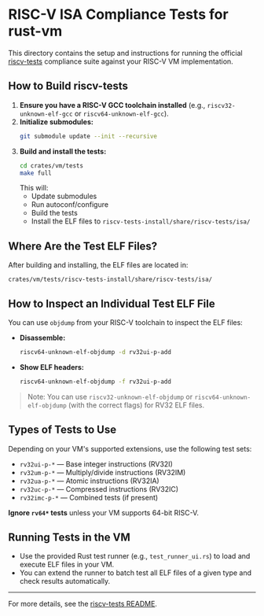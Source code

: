 # RISC-V ISA Compliance Tests for rust-vm

This directory contains the setup and instructions for running the official [riscv-tests](https://github.com/riscv/riscv-tests) compliance suite against your RISC-V VM implementation.

## How to Build riscv-tests

1. **Ensure you have a RISC-V GCC toolchain installed** (e.g., `riscv32-unknown-elf-gcc` or `riscv64-unknown-elf-gcc`).
2. **Initialize submodules:**
   ```sh
   git submodule update --init --recursive
   ```
3. **Build and install the tests:**
   ```sh
   cd crates/vm/tests
   make full
   ```
   This will:
   - Update submodules
   - Run autoconf/configure
   - Build the tests
   - Install the ELF files to `riscv-tests-install/share/riscv-tests/isa/`

## Where Are the Test ELF Files?

After building and installing, the ELF files are located in:

```
crates/vm/tests/riscv-tests-install/share/riscv-tests/isa/
```

## How to Inspect an Individual Test ELF File

You can use `objdump` from your RISC-V toolchain to inspect the ELF files:

- **Disassemble:**
  ```sh
  riscv64-unknown-elf-objdump -d rv32ui-p-add
  ```
- **Show ELF headers:**
  ```sh
  riscv64-unknown-elf-objdump -f rv32ui-p-add
  ```

> Note: You can use `riscv32-unknown-elf-objdump` or `riscv64-unknown-elf-objdump` (with the correct flags) for RV32 ELF files.

## Types of Tests to Use

Depending on your VM's supported extensions, use the following test sets:

- `rv32ui-p-*` — Base integer instructions (RV32I)
- `rv32um-p-*` — Multiply/divide instructions (RV32IM)
- `rv32ua-p-*` — Atomic instructions (RV32IA)
- `rv32uc-p-*` — Compressed instructions (RV32IC)
- `rv32imc-p-*` — Combined tests (if present)

**Ignore `rv64*` tests** unless your VM supports 64-bit RISC-V.

## Running Tests in the VM

- Use the provided Rust test runner (e.g., `test_runner_ui.rs`) to load and execute ELF files in your VM.
- You can extend the runner to batch test all ELF files of a given type and check results automatically.

---

For more details, see the [riscv-tests README](https://github.com/riscv/riscv-tests/blob/master/README.md). 